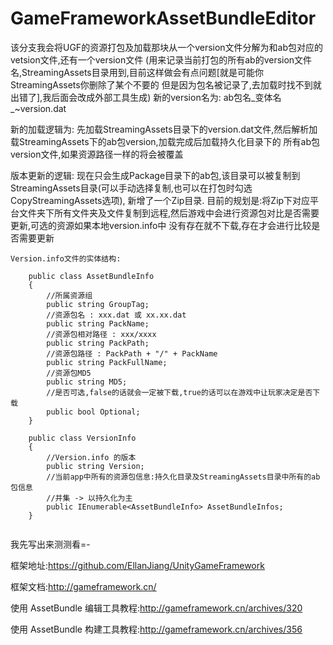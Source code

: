 # GameFrameworkAssetBundleEditor
该分支我会将UGF的资源打包及加载那块从一个version文件分解为和ab包对应的vetsion文件,还有一个version文件
(用来记录当前打包的所有ab的version文件名,StreamingAssets目录用到,目前这样做会有点问题[就是可能你StreamingAssets你删除了某个不要的
但是因为包名被记录了,去加载时找不到就出错了],我后面会改成外部工具生成)
新的version名为:
	ab包名_变体名_~version.dat

新的加载逻辑为:
	先加载StreamingAssets目录下的version.dat文件,然后解析加载StreamingAssets下的ab包version,加载完成后加载持久化目录下的
	所有ab包version文件,如果资源路径一样的将会被覆盖
	

版本更新的逻辑:
	现在只会生成Package目录下的ab包,该目录可以被复制到StreamingAssets目录(可以手动选择复制,也可以在打包时勾选CopyStreamingAssets选项),
	新增了一个Zip目录.
	目前的规划是:将Zip下对应平台文件夹下所有文件夹及文件复制到远程,然后游戏中会进行资源包对比是否需要更新,可选的资源如果本地version.info中
	没有存在就不下载,存在才会进行比较是否需要更新
	
	Version.info文件的实体结构:
```	
	public class AssetBundleInfo
	{
		//所属资源组
		public string GroupTag;
		//资源包名 : xxx.dat 或 xx.xx.dat
		public string PackName;
		//资源包相对路径 : xxx/xxxx
		public string PackPath;
		//资源包路径 : PackPath + "/" + PackName
		public string PackFullName;
		//资源包MD5
		public string MD5;
		//是否可选,false的话就会一定被下载,true的话可以在游戏中让玩家决定是否下载
		public bool Optional;
	}
	
	public class VersionInfo
	{
		//Version.info 的版本
		public string Version;
		//当前app中所有的资源包信息:持久化目录及StreamingAssets目录中所有的ab包信息
		//并集 -> 以持久化为主
		public IEnumerable<AssetBundleInfo> AssetBundleInfos;
	}
		
```
我先写出来测测看=-


框架地址:https://github.com/EllanJiang/UnityGameFramework

框架文档:http://gameframework.cn/

使用 AssetBundle 编辑工具教程:http://gameframework.cn/archives/320

使用 AssetBundle 构建工具教程:http://gameframework.cn/archives/356

